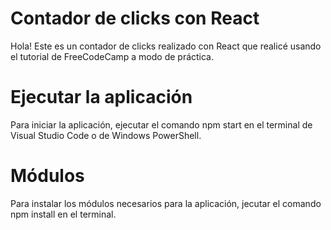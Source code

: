 # Contador de clicks con React
Hola! Este es un contador de clicks realizado con React que realicé usando el tutorial de FreeCodeCamp a modo de práctica.


# Ejecutar la aplicación
Para iniciar la aplicación, ejecutar el comando npm start en el terminal de Visual Studio Code o de Windows PowerShell.

# Módulos
Para instalar los módulos necesarios para la aplicación, jecutar el comando npm install en el terminal.
